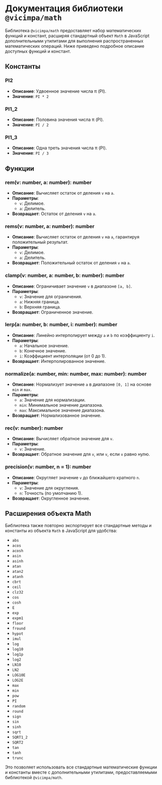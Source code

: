 # Документация библиотеки `@vicimpa/math`

Библиотека `@vicimpa/math` предоставляет набор математических функций и
констант, расширяя стандартный объект `Math` в JavaScript дополнительными
утилитами для выполнения распространенных математических операций. Ниже
приведено подробное описание доступных функций и констант.

## Константы

### PI2

- **Описание**: Удвоенное значение числа π (PI).
- **Значение**: `PI * 2`

### PI1_2

- **Описание**: Половина значения числа π (PI).
- **Значение**: `PI / 2`

### PI1_3

- **Описание**: Одна треть значения числа π (PI).
- **Значение**: `PI / 3`

## Функции

### rem(v: number, a: number): number

- **Описание**: Вычисляет остаток от деления `v` на `a`.
- **Параметры**:
  - `v`: Делимое.
  - `a`: Делитель.
- **Возвращает**: Остаток от деления `v` на `a`.

### rems(v: number, a: number): number

- **Описание**: Вычисляет остаток от деления `v` на `a`, гарантируя
  положительный результат.
- **Параметры**:
  - `v`: Делимое.
  - `a`: Делитель.
- **Возвращает**: Положительный остаток от деления `v` на `a`.

### clamp(v: number, a: number, b: number): number

- **Описание**: Ограничивает значение `v` в диапазоне `[a, b]`.
- **Параметры**:
  - `v`: Значение для ограничения.
  - `a`: Нижняя граница.
  - `b`: Верхняя граница.
- **Возвращает**: Ограниченное значение.

### lerp(a: number, b: number, i: number): number

- **Описание**: Линейно интерполирует между `a` и `b` по коэффициенту `i`.
- **Параметры**:
  - `a`: Начальное значение.
  - `b`: Конечное значение.
  - `i`: Коэффициент интерполяции (от 0 до 1).
- **Возвращает**: Интерполированное значение.

### normalize(a: number, min: number, max: number): number

- **Описание**: Нормализует значение `a` в диапазоне `[0, 1]` на основе `min` и
  `max`.
- **Параметры**:
  - `a`: Значение для нормализации.
  - `min`: Минимальное значение диапазона.
  - `max`: Максимальное значение диапазона.
- **Возвращает**: Нормализованное значение.

### rec(v: number): number

- **Описание**: Вычисляет обратное значение для `v`.
- **Параметры**:
  - `v`: Значение.
- **Возвращает**: Обратное значение для `v`, или `v`, если `v` равно нулю.

### precision(v: number, n = 1): number

- **Описание**: Округляет значение `v` до ближайшего кратного `n`.
- **Параметры**:
  - `v`: Значение для округления.
  - `n`: Точность (по умолчанию 1).
- **Возвращает**: Округленное значение.

## Расширения объекта Math

Библиотека также повторно экспортирует все стандартные методы и константы из
объекта `Math` в JavaScript для удобства:

- `abs`
- `acos`
- `acosh`
- `asin`
- `asinh`
- `atan`
- `atan2`
- `atanh`
- `cbrt`
- `ceil`
- `clz32`
- `cos`
- `cosh`
- `E`
- `exp`
- `expm1`
- `floor`
- `fround`
- `hypot`
- `imul`
- `log`
- `log10`
- `log1p`
- `log2`
- `LN10`
- `LN2`
- `LOG10E`
- `LOG2E`
- `max`
- `min`
- `pow`
- `PI`
- `random`
- `round`
- `sign`
- `sin`
- `sinh`
- `sqrt`
- `SQRT1_2`
- `SQRT2`
- `tan`
- `tanh`
- `trunc`

Это позволяет использовать все стандартные математические функции и константы
вместе с дополнительными утилитами, предоставляемыми библиотекой
`@vicimpa/math`.
